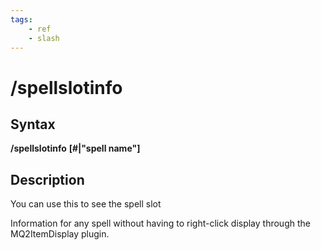 ```yaml
---
tags:
    - ref
    - slash
---
```

# /spellslotinfo

## Syntax

**/spellslotinfo** **[\#\|"spell name"]**

## Description

You can use this to see the spell slot

Information for any spell without having to right-click display through the MQ2ItemDisplay plugin.

